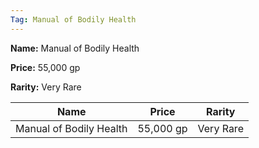 ```yaml
---
Tag: Manual of Bodily Health
---
```


**Name:** Manual of Bodily Health

**Price:** 55,000 gp

**Rarity:** Very Rare

| Name     | Price     | Rarity     |
| -------- | --------- | ---------- |
| Manual of Bodily Health | 55,000 gp | Very Rare |
